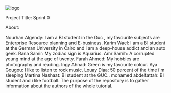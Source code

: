 ![logo](https://thumb.ibb.co/e5V2vn/tut_logo.png)

Project Title:
Sprint 0

About:


Nourhan Algendy: I am a BI student in the Guc , my favourite subjects are Enterprise Resource planning and E-business.
Karim Wael: I am a BI student at the German University in Cairo and i am a deep-house addict and an auto geek. 
Rana Samir: My zodiac sign is Aquarius.
Amr Samih: A corrupted young mind at the age of twenty.
Farah Ahmed: My hobbies are photography and reading.
Ingy Ahnad: Green is my favourite colour.
Aya Gougou: I like to listen to rock music.
Louay Diaa: 50 percent of the time i'm sleeping
Martina Nashaat: BI student at the GUC..
mohamed abdelfattah: BI student and i like football.
The purpose of the repository is to gather information about the authors of the whole tutorial.
